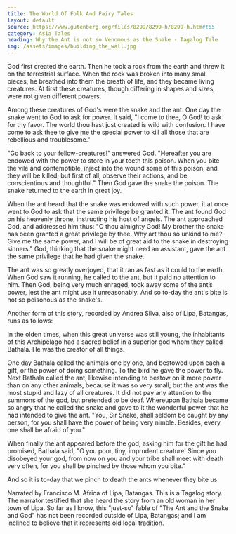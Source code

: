 ```yaml
---
title: The World Of Folk And Fairy Tales
layout: default
source: https://www.gutenberg.org/files/8299/8299-h/8299-h.htm#t65
category: Asia Tales
heading: Why the Ant is not so Venomous as the Snake - Tagalog Tale
img: /assets/images/building_the_wall.jpg
---
```

<p>God first created the earth. Then he took a rock from the earth and threw it on the terrestrial surface. When the rock was broken into many small pieces, he breathed into them the breath of life, and they became living creatures. At first these creatures, though differing in shapes and sizes, were not given different powers.</p>

<p>Among these creatures of God's were the snake and the ant. One day the snake went to God to ask for power. It said, "I come to thee, O God! to ask for thy favor. The world thou hast just created is wild with confusion. I have come to ask thee to give me the special power to kill all those that are rebellious and troublesome."</p>

<p>"Go back to your fellow-creatures!" answered God. "Hereafter you are endowed with the power to store in your teeth this poison. When you bite the vile and contemptible, inject into the wound some of this poison, and they will be killed; but first of all, observe their actions, and be conscientious and thoughtful." Then God gave the snake the poison. The snake returned to the earth in great joy.</p>

<p>When the ant heard that the snake was endowed with such power, it at once went to God to ask that the same privilege be granted it. The ant found God on his heavenly throne, instructing his host of angels. The ant approached God, and addressed him thus: "O thou almighty God! My brother the snake has been granted a great privilege by thee. Why art thou so unkind to me? Give me the same power, and I will be of great aid to the snake in destroying sinners." God, thinking that the snake might need an assistant, gave the ant the same privilege that he had given the snake.</p>

<p>The ant was so greatly overjoyed, that it ran as fast as it could to the earth. When God saw it running, he called to the ant, but it paid no attention to him. Then God, being very much enraged, took away some of the ant’s power, lest the ant might use it unreasonably. And so to-day the ant's bite is not so poisonous as the snake's.</p>

<p>Another form of this story, recorded by Andrea Silva, also of Lipa, Batangas, runs as follows:</p>

<p>In the olden times, when this great universe was still young, the inhabitants of this Archipelago had a sacred belief in a superior god whom they called Bathala. He was the creator of all things.</p>

<p>One day Bathala called the animals one by one, and bestowed upon each a gift, or the power of doing something. To the bird he gave the power to fly. Next Bathala called the ant, likewise intending to bestow on it more power than on any other animals, because it was so very small; but the ant was the most stupid and lazy of all creatures. It did not pay any attention to the summons of the god, but pretended to be deaf. Whereupon Bathala became so angry that he called the snake and gave to it the wonderful power that he had intended to give the ant. "You, Sir Snake, shall seldom be caught by any person, for you shall have the power of being very nimble. Besides, every one shall be afraid of you."</p>

<p>When finally the ant appeared before the god, asking him for the gift he had promised, Bathala said, "O you poor, tiny, imprudent creature! Since you disobeyed your god, from now on you and your tribe shall meet with death very often, for you shall be pinched by those whom you bite."</p>

<p>And so it is to-day that we pinch to death the ants whenever they bite us.</p>

<p>Narrated by Francisco M. Africa of Lipa, Batangas. This is a Tagalog story. The narrator testified that she heard the story from an old woman in her town of Lipa. So far as I know, this "just-so" fable of "The Ant and the Snake and God" has not been recorded outside of Lipa, Batangas; and I am inclined to believe that it represents old local tradition.</p>
